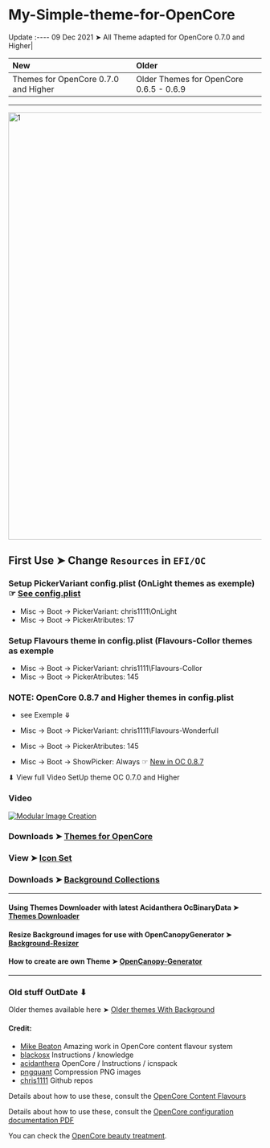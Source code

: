 # My-Simple-theme-for-OpenCore 

Update
:----
09 Dec 2021 ➤ All Theme adapted for OpenCore 0.7.0 and Higher|

New|Older
:----|:----
Themes for OpenCore 0.7.0 and Higher|Older Themes for OpenCore 0.6.5 - 0.6.9


------------------------------------------------------------------------------

<img width="850" alt="1" src="https://user-images.githubusercontent.com/6248794/160475409-d061266f-c27a-42b3-89ed-036bb19757d8.gif">


## First Use ➤  Change `Resources` in `EFI/OC`


### Setup PickerVariant config.plist (OnLight themes as exemple)  ☞ [See config.plist](https://user-images.githubusercontent.com/6248794/118682984-f5ce0e00-b7ce-11eb-8e3c-52055b213607.png) 

- Misc -> Boot -> PickerVariant: chris1111\OnLight
- Misc -> Boot -> PickerAtributes: 17


### Setup Flavours theme in config.plist (Flavours-Collor themes as exemple

- Misc -> Boot -> PickerVariant: chris1111\Flavours-Collor
- Misc -> Boot -> PickerAtributes: 145

### NOTE: OpenCore 0.8.7 and Higher themes in config.plist
- see Exemple ⤋

- Misc -> Boot -> PickerVariant: chris1111\Flavours-Wonderfull
- Misc -> Boot -> PickerAtributes: 145
- Misc -> Boot -> ShowPicker: Always ☞ [New in OC 0.8.7](https://user-images.githubusercontent.com/6248794/205436722-2e246b48-662d-4bec-beab-c3b7cd160623.png)


⬇︎ View full Video SetUp theme OC 0.7.0 and Higher

### Video

[![Modular Image Creation](https://user-images.githubusercontent.com/6248794/185791797-577c1804-cbdb-4c9e-a6f7-fab3b8da6355.png)](https://youtu.be/jMYX4xlTJEE)

### Downloads ➤ [Themes for OpenCore](https://github.com/chris1111/My-Simple-OC-Themes/blob/master/Download.md )

### View ➤ [Icon Set](https://github.com/chris1111/My-Simple-OC-Themes/blob/master/Icon%20Set.md)

### Downloads ➤ [Background Collections](https://github.com/chris1111/My-Simple-OC-Themes/blob/master/Background%20Collections.md)

------------------------------------------------------------------------------

#### Using Themes Downloader with latest Acidanthera OcBinaryData ➤ [Themes Downloader](https://github.com/chris1111/My-Simple-OC-Themes/blob/master/Themes%20Downloader.md)

#### Resize Background images for use with OpenCanopyGenerator ➤ [Background-Resizer](https://github.com/chris1111/Background-Resizer)

#### How to create are own Theme ➤ [OpenCanopy-Generator](https://github.com/chris1111/OpenCanopy-Generator)

------------------------------------------------------------------------------

### Old stuff OutDate ⬇︎

Older themes available here ➤ [Older themes With Background](https://github.com/chris1111/My-Simple-OC-Themes/tree/master/Resources-0.6.6)

#### Credit:
- [Mike Beaton](https://github.com/mikebeaton) Amazing work in OpenCore content flavour system
- [blackosx](https://github.com/blackosx) Instructions / knowledge
- [acidanthera](https://github.com/acidanthera/OpenCorePkg) OpenCore / Instructions / icnspack
- [pngquant](https://pngquant.org) Compression PNG images
- [chris1111](https://github.com/chris1111/) Github repos

Details about how to use these, consult the [OpenCore Content Flavours](https://github.com/acidanthera/OpenCorePkg/blob/master/Docs/Flavours.md)

Details about how to use these, consult the [OpenCore configuration documentation PDF](https://github.com/acidanthera/OpenCorePkg/blob/master/Docs/Configuration.pdf)

You can check the [OpenCore beauty treatment](https://dortania.github.io/OpenCore-Post-Install/cosmetic/gui.html#setting-up-opencores-gui).
